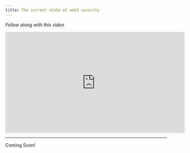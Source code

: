 ```yaml
---
title: The current state of web3 security
---
```


_Follow along with this video_

<iframe width="560" height="315" src="https://www.youtube.com/embed/-bxlLNAh18E?si=ePliQX7hIG0wbJGj" title="YouTube video player" frameborder="0" allow="accelerometer; autoplay; clipboard-write; encrypted-media; gyroscope; picture-in-picture; web-share" allowfullscreen></iframe>

---

Coming Soon!
